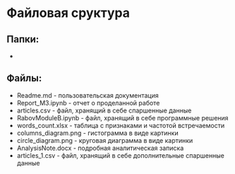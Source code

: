 # Файловая сруктура
## Папки:
- 
## Файлы:
* Readme.md - пользовательская документация
* Report_M3.ipynb - отчет о проделанной работе
* articles.csv - файл, хранящий в себе спаршенные данные
* RabovModuleB.ipynb - файл, хранящий в себе программные решения
* words_count.xlsx - таблица с признаками и частотой встречаемости
* columns_diagram.png - гистограмма в виде картинки
* circle_diagram.png - круговая диаграмма в виде картинки
* AnalysisNote.docx - подробная аналитическая записка
* articles_1.csv - файл, хранящий в себе дополнительные спаршенные данные